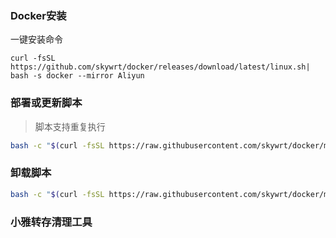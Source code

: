 ### Docker安装
一键安装命令
```
curl -fsSL https://github.com/skywrt/docker/releases/download/latest/linux.sh| bash -s docker --mirror Aliyun
```
### 部署或更新脚本

> 脚本支持重复执行

```bash
bash -c "$(curl -fsSL https://raw.githubusercontent.com/skywrt/docker/main/install.sh)"
```
### 卸载脚本

```bash
bash -c "$(curl -fsSL https://raw.githubusercontent.com/skywrt/docker/main/uninstall.sh)"
```
### 小雅转存清理工具

```bash -c "$(curl -sLk https://xiaoyahelper.ddsrem.com/aliyun_clear.sh | tail -n +2)" -s 5
```

